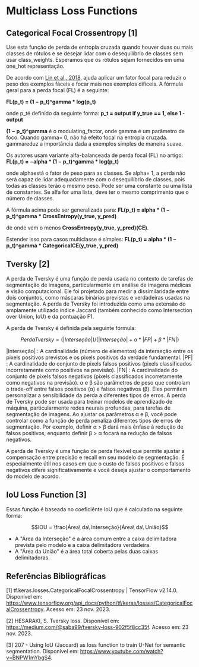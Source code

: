 # Multiclass Loss Functions

## Categorical Focal Crossentropy [1]
Use esta função de perda de entropia cruzada quando houver duas ou mais classes de rótulos e se desejar lidar com o desequilíbrio de classes sem usar class_weights. Esperamos que os rótulos sejam fornecidos em uma one_hot representação.

De acordo com [Lin et al., 2018](https://arxiv.org/pdf/1708.02002.pdf), ajuda aplicar um fator focal para reduzir o peso dos exemplos fáceis e focar mais nos exemplos difíceis. A fórmula geral para a perda focal (FL) é a seguinte:

**FL(p_t) = (1 − p_t)^gamma * log(p_t)**

onde p_té definido da seguinte forma: **p_t = output if y_true == 1, else 1 - output**

**(1 − p_t)^gamma** é o modulating_factor, onde gamma é um parâmetro de foco. Quando gamma= 0, não há efeito focal na entropia cruzada. gammareduz a importância dada a exemplos simples de maneira suave.

Os autores usam variante alfa-balanceada de perda focal (FL) no artigo: **FL(p_t) = −alpha * (1 − p_t)^gamma * log(p_t)**

onde alphaestá o fator de peso para as classes. Se alpha= 1, a perda não será capaz de lidar adequadamente com o desequilíbrio de classes, pois todas as classes terão o mesmo peso. Pode ser uma constante ou uma lista de constantes. Se alfa for uma lista, deve ter o mesmo comprimento que o número de classes.

A fórmula acima pode ser generalizada para: **FL(p_t) = alpha * (1 − p_t)^gamma * CrossEntropy(y_true, y_pred)**

de onde vem o menos **CrossEntropy(y_true, y_pred)(CE)**.

Estender isso para casos multiclasse é simples: **FL(p_t) = alpha * (1 − p_t)^gamma * CategoricalCE(y_true, y_pred)**

## Tversky [2]
A perda de Tversky é uma função de perda usada no contexto de tarefas de segmentação de imagens, particularmente em análise de imagens médicas e visão computacional. Ele foi projetado para medir a dissimilaridade entre dois conjuntos, como máscaras binárias previstas e verdadeiras usadas na segmentação. A perda de Tversky foi introduzida como uma extensão do amplamente utilizado índice Jaccard (também conhecido como Intersection over Union, IoU) e da pontuação F1.

A perda de Tversky é definida pela seguinte fórmula:

$$Perda Tversky = (|Interseção|) / (|Interseção| + α * |FP| + β * |FN|)$$

|Interseção| : A cardinalidade (número de elementos) da interseção entre os pixels positivos previstos e os pixels positivos da verdade fundamental.
|PF| : A cardinalidade do conjunto de pixels falsos positivos (pixels classificados incorretamente como positivos na previsão).
|FN| : A cardinalidade do conjunto de pixels falsos negativos (pixels classificados incorretamente como negativos na previsão).
α e β são parâmetros de peso que controlam o trade-off entre falsos positivos (α) e falsos negativos (β). Eles permitem personalizar a sensibilidade da perda a diferentes tipos de erros.
A perda de Tversky pode ser usada para treinar modelos de aprendizado de máquina, particularmente redes neurais profundas, para tarefas de segmentação de imagens. Ao ajustar os parâmetros α e β, você pode controlar como a função de perda penaliza diferentes tipos de erros de segmentação. Por exemplo, definir α > β dará mais ênfase à redução de falsos positivos, enquanto definir β > α focará na redução de falsos negativos.

A perda de Tversky é uma função de perda flexível que permite ajustar a compensação entre precisão e recall em seu modelo de segmentação. É especialmente útil nos casos em que o custo de falsos positivos e falsos negativos difere significativamente e você deseja ajustar o comportamento do modelo de acordo.

## IoU Loss Function [3]
Essas função é baseada no coeficiênte IoU que é calculado na seguinte forma:

$$IOU = \frac{Área\ da\ Interseção}{Área\ da\ União}$$ 


- A "Área da Interseção" é a área comum entre a caixa delimitadora prevista pelo modelo e a caixa delimitadora verdadeira.
- A "Área da União" é a área total coberta pelas duas caixas delimitadoras.


## Referências Bibliográficas
[1] tf.keras.losses.CategoricalFocalCrossentropy | TensorFlow v2.14.0. Disponível em: <https://www.tensorflow.org/api_docs/python/tf/keras/losses/CategoricalFocalCrossentropy>. Acesso em: 23 nov. 2023.

[2] HESARAKI, S. Tversky loss. Disponível em: <https://medium.com/@saba99/tversky-loss-902f5f8cc35f>. Acesso em: 23 nov. 2023.

‌[3] 207 - Using IoU (Jaccard) as loss function to train U-Net for semantic segmentation. Disponível em: <https://www.youtube.com/watch?v=BNPW1mYbgS4>.

‌
